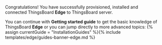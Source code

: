 Congratulations! You have successfully provisioned, installed and connected ThingsBoard **Edge** to ThingsBoard server.

You can continue with **Getting started guide** to get the basic knowledge of ThingsBoard **Edge** or you can jump directly to more advanced topics:
{% assign currentGuide = "InstallationGuides" %}{% include templates/edge/guides-banner-edge.md %}